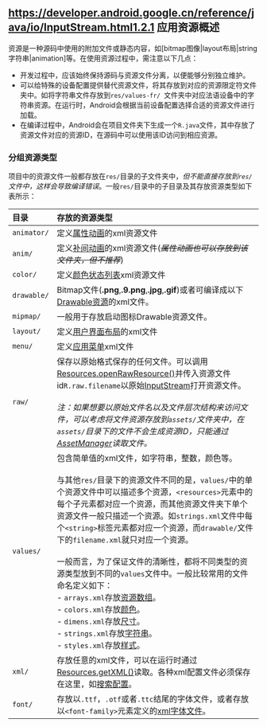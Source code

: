 ## https://developer.android.google.cn/reference/java/io/InputStream.html1.2.1 应用资源概述

资源是一种源码中使用的附加文件或静态内容，如[bitmap图像|layout布局|string字符串|animation]等。在使用资源过程中，需注意以下几点：

- 开发过程中，应该始终保持源码与资源文件分离，以便能够分别独立维护。
- 可以给特殊的设备配置提供替代资源文件，将其存放到对应的资源限定符文件夹中。如将字符串文件存放到`res/values-fr/ `文件夹中对应法语设备中的字符串资源。在运行时，Android会根据当前设备配置选择合适的资源文件进行加载。
- 在编译过程中，Android会在项目文件夹下生成一个`R.java`文件，其中存放了资源文件对应的资源ID，在源码中可以使用该ID访问到相应资源。

### 分组资源类型

项目中的资源文件一般都存放在`res/`目录的子文件夹中，*但不能直接存放到`res/`文件中，这样会导致编译错误*。一般`res/`目录中的子目录及其存放资源类型如下表所示：

| 目录        | 存放的资源类型                                               |
| :---------- | :----------------------------------------------------------- |
| `animator/` | 定义[属性动画](property-animation)的xml资源文件              |
| `anim/`     | 定义[补间动画](tween-animation)的xml资源文件(~~*属性动画也可以存放到该文件夹，但不推荐*~~) |
| `color/`    | 定义[颜色状态列表](color-state-list-resource)xml资源文件     |
| `drawable/` | Bitmap文件(**.png**,**.9.png**,**.jpg**,**.gif**)或者可编译成以下[Drawable资源](drawable-resource)的xml文件。 |
| `mipmap/`   | 一般用于存放启动图标Drawable资源文件。                       |
| `layout/`   | 定义[用户界面布局](layout-resource)的xml文件                 |
| `menu/`     | 定义[应用菜单](menu-resource)xml文件                         |
| `raw/`      | 保存以原始格式保存的任何文件。可以调用 [Resources.openRawResource()](resources-openrawresource)并传入资源文件id`R.raw.filename`以原始[InputStream](inputstream)打开资源文件。<br/><br/>*注：如果想要以原始文件名以及文件层次结构来访问文件，可以考虑将文件资源存放到`assets/`文件夹中，在`assets/`目录下的文件不会生成资源ID，只能通过[AssetManager](assetmanager)读取文件。* |
| `values/`   | 包含简单值的xml文件，如字符串，整数，颜色等。<br/><br/>与其他`res/`目录下的资源文件不同的是，`values/`中的单个资源文件中可以描述多个资源，`<resources>`元素中的每个子元素都对应一个资源，而其他资源文件夹下单个资源文件一般只描述一个资源。如`strings.xml`文件中每个`<string>`标签元素都对应一个资源，而`drawable/`文件下的`filename.xml`就只对应一个资源。<br/><br/>一般而言，为了保证文件的清晰性，都将不同类型的资源类型放到不同的`values`文件中。一般比较常用的文件命名定义如下：<br/>- `arrays.xml`存放[资源数组](typed-array)。<br/>- `colors.xml`存放[颜色](color-values)。<br/>- `dimens.xml`存放[尺寸](dimension-value)。<br/>- `strings.xml`存放[字符串](string-value)。<br/>- `styles.xml`存放[样式](styles)。 |
| `xml/`      | 存放任意的xml文件，可以在运行时通过[Resources.getXML()](resource-getxml)读取。各种xml配置文件必须保存在这里，如[搜索配置](searchable-configuration)。 |
| `font/`     | 存放以`.ttf`，`.otf`或者`.ttc`结尾的字体文件，或者存放以`<font-family>`元素定义的[xml字体文件](fonts-in-xml)。 |



[property-animation]:https://developer.android.google.cn/guide/topics/graphics/prop-animation.html	"Property Animations"
[tween-animation]:https://developer.android.google.cn/guide/topics/graphics/view-animation.html#tween-animation	"Tween Animations"
[color-state-list-resource]:https://developer.android.google.cn/guide/topics/resources/color-list-resource.html	"Color State List Resource"
[drawable-resource]:https://developer.android.google.cn/guide/topics/resources/drawable-resource.html	"Drawable Resources"
[layout-resource]:https://developer.android.google.cn/guide/topics/resources/layout-resource.html	"Layout Resource"
[menu-resource]:https://developer.android.google.cn/guide/topics/resources/menu-resource.html	"Menu Resource"
[resources-openrawresource]:https://developer.android.google.cn/reference/android/content/res/Resources.html#openRawResource(int)	"Resources.openRawResource()"
[inputstream]:https://developer.android.google.cn/reference/java/io/InputStream.html	"InputStream"
[assetmanager]:https://developer.android.google.cn/reference/android/content/res/AssetManager.html	"AssetManager"
[typed-array]:https://developer.android.google.cn/guide/topics/resources/more-resources.html#TypedArray	"Typed Array"
[color-values]:https://developer.android.google.cn/guide/topics/resources/more-resources.html#Color	"Color Values"
[dimension-value]:https://developer.android.google.cn/guide/topics/resources/more-resources.html#Dimension	"Dimension Values"
[string-value]:https://developer.android.google.cn/guide/topics/resources/string-resource.html	"String Values"
[styles]:https://developer.android.google.cn/guide/topics/resources/style-resource.html	"styles"
[resource-getxml]:https://developer.android.google.cn/reference/android/content/res/Resources.html#getXml(int)	"Resources.getXML()"
[searchable-configuration]:https://developer.android.google.cn/guide/topics/search/searchable-config.html	"Searchable Configuration"
[fonts-in-xml]:https://developer.android.google.cn/preview/features/fonts-in-xml.html	"Fonts in xml"